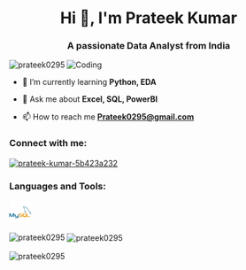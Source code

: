 
<h1 align="center">Hi 👋, I'm Prateek Kumar</h1>
<h3 align="center">A passionate Data Analyst from India</h3>
<img align="right" alt="Coding" width="400" src="https://cdn.dribbble.com/users/461802/screenshots/4753031/designergif.gif">

<p align="left"> <img src="https://komarev.com/ghpvc/?username=prateek0295&label=Profile%20views&color=0e75b6&style=flat" alt="prateek0295" /> </p>

- 🌱 I’m currently learning **Python, EDA**

- 💬 Ask me about **Excel, SQL, PowerBI**

- 📫 How to reach me **Prateek0295@gmail.com**

<h3 align="left">Connect with me:</h3>
<p align="left">
<a href="https://linkedin.com/in/prateek-kumar-5b423a232" target="blank"><img align="center" src="https://raw.githubusercontent.com/rahuldkjain/github-profile-readme-generator/master/src/images/icons/Social/linked-in-alt.svg" alt="prateek-kumar-5b423a232" height="30" width="40" /></a>
</p>

<h3 align="left">Languages and Tools:</h3>
<p align="left"> <a href="https://www.mysql.com/" target="_blank" rel="noreferrer"> <img src="https://raw.githubusercontent.com/devicons/devicon/master/icons/mysql/mysql-original-wordmark.svg" alt="mysql" width="40" height="40"/> </a> </p>

<p><img align="left" src="https://github-readme-stats.vercel.app/api/top-langs?username=prateek0295&show_icons=true&locale=en&layout=compact" alt="prateek0295" /></p>

<p>&nbsp;<img align="center" src="https://github-readme-stats.vercel.app/api?username=prateek0295&show_icons=true&locale=en" alt="prateek0295" /></p>

<p><img align="center" src="https://github-readme-streak-stats.herokuapp.com/?user=prateek0295&" alt="prateek0295" /></p>
